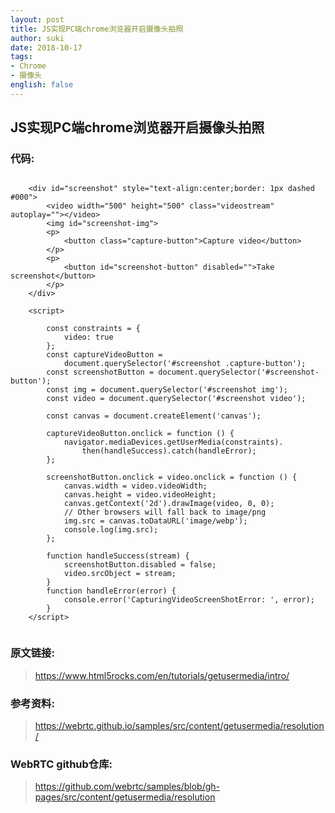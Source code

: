 ```yaml
---
layout: post
title: JS实现PC端chrome浏览器开启摄像头拍照
author: suki
date: 2018-10-17
tags:
- Chrome
- 摄像头
english: false
---
```


## JS实现PC端chrome浏览器开启摄像头拍照

### 代码:

```

	<div id="screenshot" style="text-align:center;border: 1px dashed #000">
        <video width="500" height="500" class="videostream" autoplay=""></video>
        <img id="screenshot-img">
        <p>
            <button class="capture-button">Capture video</button>
        </p>
        <p>
            <button id="screenshot-button" disabled="">Take screenshot</button>
        </p>
    </div>

    <script>
        
        const constraints = {
            video: true
        };
        const captureVideoButton =
            document.querySelector('#screenshot .capture-button');
        const screenshotButton = document.querySelector('#screenshot-button');
        const img = document.querySelector('#screenshot img');
        const video = document.querySelector('#screenshot video');

        const canvas = document.createElement('canvas');

        captureVideoButton.onclick = function () {
            navigator.mediaDevices.getUserMedia(constraints).
                then(handleSuccess).catch(handleError);
        };

        screenshotButton.onclick = video.onclick = function () {
            canvas.width = video.videoWidth;
            canvas.height = video.videoHeight;
            canvas.getContext('2d').drawImage(video, 0, 0);
            // Other browsers will fall back to image/png
            img.src = canvas.toDataURL('image/webp');
            console.log(img.src);
        };

        function handleSuccess(stream) {
            screenshotButton.disabled = false;
            video.srcObject = stream;
        }
        function handleError(error) {
            console.error('CapturingVideoScreenShotError: ', error);
        }
    </script>
    
```

### 原文链接:

> https://www.html5rocks.com/en/tutorials/getusermedia/intro/

### 参考资料:

> https://webrtc.github.io/samples/src/content/getusermedia/resolution/

### WebRTC github仓库:

> https://github.com/webrtc/samples/blob/gh-pages/src/content/getusermedia/resolution